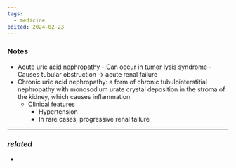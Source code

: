 ```yaml
---
tags:
  - medicine
edited: 2024-02-23
---
```

### Notes
- Acute uric acid nephropathy
	  - Can occur in tumor lysis syndrome
	  - Causes tubular obstruction → acute renal failure
- Chronic uric acid nephropathy: a form of chronic tubulointerstitial nephropathy with monosodium urate crystal deposition in the stroma of the kidney, which causes inflammation
  - Clinical features
	 - Hypertension
	 - In rare cases, progressive renal failure



---
### *related*
- 